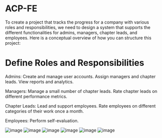 # ACP-FE
To create a project that tracks the progress for a company with various roles and responsibilities, we need to design a system that supports the different functionalities for admins, managers, chapter leads, and employees. Here is a conceptual overview of how you can structure this project:

# Define Roles and Responsibilities
Admins:
Create and manage user accounts.
Assign managers and chapter leads.
View reports and analytics.

Managers:
Manage a small number of chapter leads.
Rate chapter leads on different performance metrics.

Chapter Leads:
Lead and support employees.
Rate employees on different categories of their work once a month.

Employees:
Perform self-evaluation.


![image](https://github.com/Atefan/ACP-BE/assets/127405883/1884052d-bf5a-4b49-8167-7eca752723a3)
![image](https://github.com/Atefan/ACP-BE/assets/127405883/351a7420-7bf9-47f9-9ba6-9e6de70d99ef)
![image](https://github.com/Atefan/ACP-BE/assets/127405883/30602061-5c2e-4833-a500-54a177e76624)
![image](https://github.com/Atefan/ACP-BE/assets/127405883/2fb07ba4-cb2c-45d9-8c8f-1863f1075ee4)
![image](https://github.com/Atefan/ACP-BE/assets/127405883/acddc946-24f2-4858-8f7f-f71531839d17)
![image](https://github.com/Atefan/ACP-BE/assets/127405883/f8a3b5f2-a8a1-4ac9-b0c1-3631a2dfc206)

